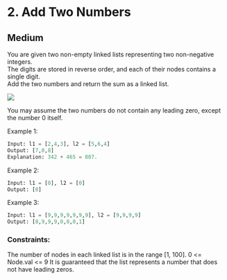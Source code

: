 # 2. Add Two Numbers
## Medium

You are given two non-empty linked lists representing two non-negative integers.  
The digits are stored in reverse order, and each of their nodes contains a single digit.  
Add the two numbers and return the sum as a linked list.


<img src="https://assets.leetcode.com/uploads/2020/10/02/addtwonumber1.jpg">


You may assume the two numbers do not contain any leading zero, except the number 0 itself.

Example 1:
```python
Input: l1 = [2,4,3], l2 = [5,6,4]
Output: [7,0,8]
Explanation: 342 + 465 = 807.
```
Example 2:
```python
Input: l1 = [0], l2 = [0]
Output: [0]
```


Example 3:
```python
Input: l1 = [9,9,9,9,9,9,9], l2 = [9,9,9,9]
Output: [8,9,9,9,0,0,0,1]
 ```

### Constraints:

The number of nodes in each linked list is in the range [1, 100].
0 <= Node.val <= 9
It is guaranteed that the list represents a number that does not have leading zeros.